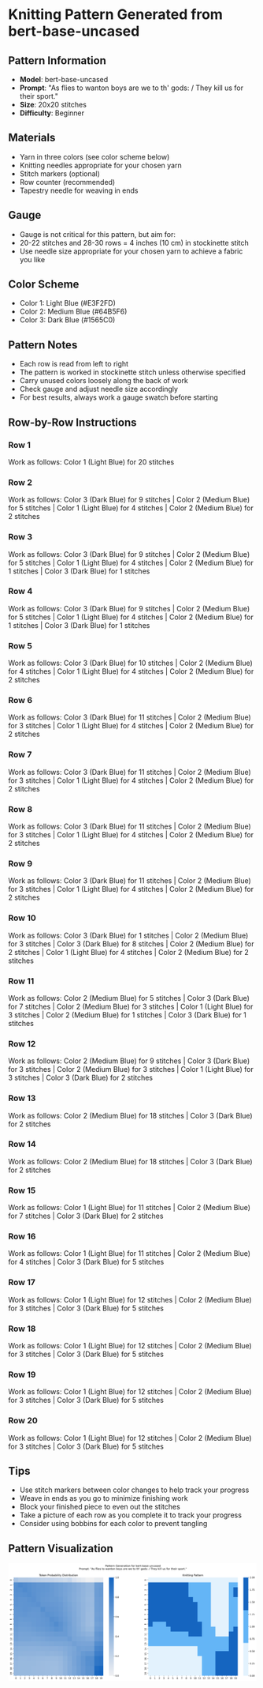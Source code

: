 # Knitting Pattern Generated from bert-base-uncased

## Pattern Information
- **Model**: bert-base-uncased
- **Prompt**: "As flies to wanton boys are we to th' gods: / They kill us for their sport."
- **Size**: 20x20 stitches
- **Difficulty**: Beginner

## Materials
- Yarn in three colors (see color scheme below)
- Knitting needles appropriate for your chosen yarn
- Stitch markers (optional)
- Row counter (recommended)
- Tapestry needle for weaving in ends

## Gauge
- Gauge is not critical for this pattern, but aim for:
- 20-22 stitches and 28-30 rows = 4 inches (10 cm) in stockinette stitch
- Use needle size appropriate for your chosen yarn to achieve a fabric you like

## Color Scheme
- Color 1: Light Blue (#E3F2FD)
- Color 2: Medium Blue (#64B5F6)
- Color 3: Dark Blue (#1565C0)

## Pattern Notes
- Each row is read from left to right
- The pattern is worked in stockinette stitch unless otherwise specified
- Carry unused colors loosely along the back of work
- Check gauge and adjust needle size accordingly
- For best results, always work a gauge swatch before starting

## Row-by-Row Instructions

### Row 1
Work as follows: Color 1 (Light Blue) for 20 stitches

### Row 2
Work as follows: Color 3 (Dark Blue) for 9 stitches | Color 2 (Medium Blue) for 5 stitches | Color 1 (Light Blue) for 4 stitches | Color 2 (Medium Blue) for 2 stitches

### Row 3
Work as follows: Color 3 (Dark Blue) for 9 stitches | Color 2 (Medium Blue) for 5 stitches | Color 1 (Light Blue) for 4 stitches | Color 2 (Medium Blue) for 1 stitches | Color 3 (Dark Blue) for 1 stitches

### Row 4
Work as follows: Color 3 (Dark Blue) for 9 stitches | Color 2 (Medium Blue) for 5 stitches | Color 1 (Light Blue) for 4 stitches | Color 2 (Medium Blue) for 1 stitches | Color 3 (Dark Blue) for 1 stitches

### Row 5
Work as follows: Color 3 (Dark Blue) for 10 stitches | Color 2 (Medium Blue) for 4 stitches | Color 1 (Light Blue) for 4 stitches | Color 2 (Medium Blue) for 2 stitches

### Row 6
Work as follows: Color 3 (Dark Blue) for 11 stitches | Color 2 (Medium Blue) for 3 stitches | Color 1 (Light Blue) for 4 stitches | Color 2 (Medium Blue) for 2 stitches

### Row 7
Work as follows: Color 3 (Dark Blue) for 11 stitches | Color 2 (Medium Blue) for 3 stitches | Color 1 (Light Blue) for 4 stitches | Color 2 (Medium Blue) for 2 stitches

### Row 8
Work as follows: Color 3 (Dark Blue) for 11 stitches | Color 2 (Medium Blue) for 3 stitches | Color 1 (Light Blue) for 4 stitches | Color 2 (Medium Blue) for 2 stitches

### Row 9
Work as follows: Color 3 (Dark Blue) for 11 stitches | Color 2 (Medium Blue) for 3 stitches | Color 1 (Light Blue) for 4 stitches | Color 2 (Medium Blue) for 2 stitches

### Row 10
Work as follows: Color 3 (Dark Blue) for 1 stitches | Color 2 (Medium Blue) for 3 stitches | Color 3 (Dark Blue) for 8 stitches | Color 2 (Medium Blue) for 2 stitches | Color 1 (Light Blue) for 4 stitches | Color 2 (Medium Blue) for 2 stitches

### Row 11
Work as follows: Color 2 (Medium Blue) for 5 stitches | Color 3 (Dark Blue) for 7 stitches | Color 2 (Medium Blue) for 3 stitches | Color 1 (Light Blue) for 3 stitches | Color 2 (Medium Blue) for 1 stitches | Color 3 (Dark Blue) for 1 stitches

### Row 12
Work as follows: Color 2 (Medium Blue) for 9 stitches | Color 3 (Dark Blue) for 3 stitches | Color 2 (Medium Blue) for 3 stitches | Color 1 (Light Blue) for 3 stitches | Color 3 (Dark Blue) for 2 stitches

### Row 13
Work as follows: Color 2 (Medium Blue) for 18 stitches | Color 3 (Dark Blue) for 2 stitches

### Row 14
Work as follows: Color 2 (Medium Blue) for 18 stitches | Color 3 (Dark Blue) for 2 stitches

### Row 15
Work as follows: Color 1 (Light Blue) for 11 stitches | Color 2 (Medium Blue) for 7 stitches | Color 3 (Dark Blue) for 2 stitches

### Row 16
Work as follows: Color 1 (Light Blue) for 11 stitches | Color 2 (Medium Blue) for 4 stitches | Color 3 (Dark Blue) for 5 stitches

### Row 17
Work as follows: Color 1 (Light Blue) for 12 stitches | Color 2 (Medium Blue) for 3 stitches | Color 3 (Dark Blue) for 5 stitches

### Row 18
Work as follows: Color 1 (Light Blue) for 12 stitches | Color 2 (Medium Blue) for 3 stitches | Color 3 (Dark Blue) for 5 stitches

### Row 19
Work as follows: Color 1 (Light Blue) for 12 stitches | Color 2 (Medium Blue) for 3 stitches | Color 3 (Dark Blue) for 5 stitches

### Row 20
Work as follows: Color 1 (Light Blue) for 12 stitches | Color 2 (Medium Blue) for 3 stitches | Color 3 (Dark Blue) for 5 stitches

## Tips
- Use stitch markers between color changes to help track your progress
- Weave in ends as you go to minimize finishing work
- Block your finished piece to even out the stitches
- Take a picture of each row as you complete it to track your progress
- Consider using bobbins for each color to prevent tangling

## Pattern Visualization
![Pattern Visualization](pattern_bert_base_uncased_As_flies_to_wanton_b.png)